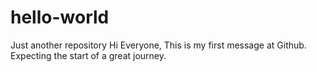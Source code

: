 # hello-world
Just another repository
Hi Everyone,
This is my first message at Github.
Expecting the start of a great journey.

